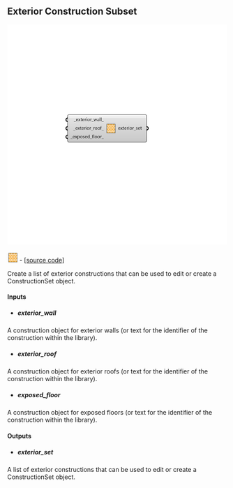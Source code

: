## Exterior Construction Subset

![](../../images/components/Exterior_Construction_Subset.png)

![](../../images/icons/Exterior_Construction_Subset.png) - [[source code]](https://github.com/ladybug-tools/honeybee-grasshopper-energy/blob/master/honeybee_grasshopper_energy/src//HB%20Exterior%20Construction%20Subset.py)


Create a list of exterior constructions that can be used to edit or create a ConstructionSet object. 



#### Inputs
* ##### exterior_wall 
A construction object for exterior walls (or text for the identifier of the construction within the library). 
* ##### exterior_roof 
A construction object for exterior roofs (or text for the identifier of the construction within the library). 
* ##### exposed_floor 
A construction object for exposed floors (or text for the identifier of the construction within the library). 

#### Outputs
* ##### exterior_set
A list of exterior constructions that can be used to edit or create a ConstructionSet object. 